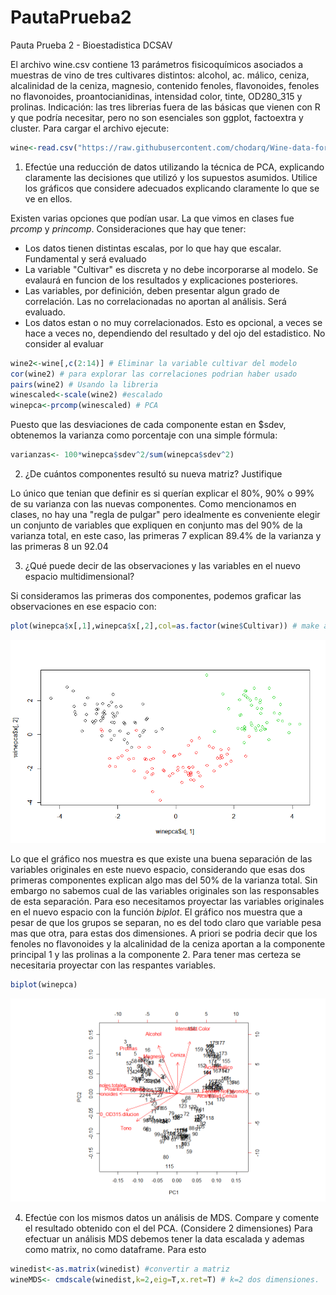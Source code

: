 # PautaPrueba2
Pauta Prueba 2 - Bioestadistica DCSAV

El archivo wine.csv contiene 13 parámetros fisicoquímicos asociados a muestras de vino de tres cultivares distintos: alcohol, ac. málico, ceniza, alcalinidad de la ceniza, magnesio, contenido fenoles, flavonoides, fenoles no flavonoides, proantocianidinas, intensidad color, tinte, OD280_315 y prolinas. Indicación: las tres librerias fuera de las básicas que vienen con R y que podría necesitar, pero no son esenciales son ggplot, factoextra y cluster. Para cargar el archivo ejecute:
```R
wine<-read.csv("https://raw.githubusercontent.com/chodarq/Wine-data-for-PCA-exercise/master/wine.csv",header=T)
```
1) Efectúe una reducción de datos utilizando la técnica de PCA, explicando claramente las decisiones que utilizó y los supuestos asumidos. Utilice los gráficos que considere adecuados explicando claramente lo que se ve en ellos.

Existen varias opciones que podían usar. La que vimos en clases fue <i>prcomp</i> y <i>princomp</i>. Consideraciones que hay que tener:
- Los datos tienen distintas escalas, por lo que hay que escalar. Fundamental y será evaluado
- La variable "Cultivar" es discreta y no debe incorporarse al modelo. Se evalaurá en funcion de los resultados y explicaciones posteriores.
- Las variables, por definición, deben presentar algun grado de correlación. Las no correlacionadas no aportan al análisis. Será evaluado.
- Los datos estan o no muy correlacionados. Esto es opcional, a veces se hace a veces no, dependiendo del resultado y del ojo del estadistico. No consider al evaluar

```R
wine2<-wine[,c(2:14)] # Eliminar la variable cultivar del modelo
cor(wine2) # para explorar las correlaciones podrian haber usado
pairs(wine2) # Usando la libreria 
winescaled<-scale(wine2) #escalado
winepca<-prcomp(winescaled) # PCA
```
Puesto que las desviaciones de cada componente estan en $sdev, obtenemos la varianza como porcentaje con una simple fórmula:
```R
varianzas<- 100*winepca$sdev^2/sum(winepca$sdev^2)
```

2) ¿De cuántos componentes resultó su nueva matriz? Justifique

Lo único que tenian que definir es si querían explicar el 80%, 90% o 99% de su varianza con las nuevas componentes. Como mencionamos en clases, no hay una "regla de pulgar" pero idealmente es conveniente elegir un conjunto de variables que expliquen en conjunto mas del 90% de la varianza total, en este caso, las primeras 7 explican 89.4% de la varianza y las primeras 8 un 92.04

3) ¿Qué puede decir de las observaciones y las variables en el nuevo espacio multidimensional?

Si consideramos las primeras dos componentes, podemos graficar las observaciones en ese espacio con:
```R
plot(winepca$x[,1],winepca$x[,2],col=as.factor(wine$Cultivar)) # make a scatterplot
```
![](https://github.com/chodarq/PautaPrueba2/blob/master/gafico1.png)

Lo que el gráfico nos muestra es que existe una buena separación de las variables originales en este nuevo espacio, considerando que esas dos primeras componentes explican algo mas del 50% de la varianza total. Sin embargo no sabemos cual de las variables originales son las responsables de esta separación. Para eso necesitamos proyectar las variables originales en el nuevo espacio con la función <i>biplot</i>. El gráfico nos muestra que a pesar de que los grupos se separan, no es del todo claro que variable pesa mas que otra, para estas dos dimensiones. A priori se podria decir que los fenoles no flavonoides y la alcalinidad de la ceniza aportan a la componente principal 1 y las prolinas a la componente 2. Para tener mas certeza se necesitaria proyectar con las respantes variables.

```R
biplot(winepca)
```
![](https://github.com/chodarq/PautaPrueba2/blob/master/grafico2.png)

4) Efectúe con los mismos datos un análisis de MDS. Compare y comente el resultado obtenido con el del PCA. (Considere 2 dimensiones)
Para efectuar un análisis MDS debemos tener la data escalada y ademas como matrix, no como dataframe. Para esto
```R
winedist<-as.matrix(winedist) #convertir a matriz
wineMDS<- cmdscale(winedist,k=2,eig=T,x.ret=T) # k=2 dos dimensiones.
```
